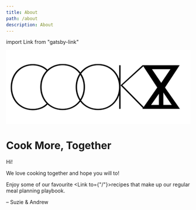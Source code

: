 ```yaml
---
title: About
path: /about
description: About
---
```

import Link from "gatsby-link"

![COOK ADRW XYZ](/img/logos/cook-b.svg)

# Cook More, Together

Hi!

We love cooking together and hope you will to!

Enjoy some of our favourite <Link to={"/"}>recipes</Link> that make up our regular meal planning playbook.

– Suzie & Andrew
